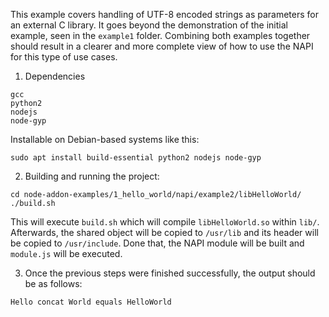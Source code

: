 This example covers handling of UTF-8 encoded strings as parameters for an external C library. It goes beyond the demonstration of the initial example, seen in the `example1` folder. Combining both examples together should result in a clearer and more complete view of how to use the NAPI for this type of use cases.

1. Dependencies
```
gcc
python2
nodejs
node-gyp
```
Installable on Debian-based systems like this:
```
sudo apt install build-essential python2 nodejs node-gyp
```

2. Building and running the project:
```
cd node-addon-examples/1_hello_world/napi/example2/libHelloWorld/
./build.sh
```
This will execute `build.sh` which will compile `libHelloWorld.so` within `lib/`. Afterwards, the shared object will be copied to `/usr/lib` and its header will be copied to `/usr/include`. Done that, the NAPI module will be built and `module.js` will be executed.

3. Once the previous steps were finished successfully, the output should be as follows:
```
Hello concat World equals HelloWorld
```
